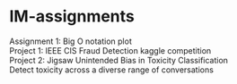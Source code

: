 # IM-assignments
Assignment 1: Big O notation plot<br>
Project 1: IEEE CIS Fraud Detection kaggle competition<br>
Project 2: Jigsaw Unintended Bias in Toxicity Classification<br>
Detect toxicity across a diverse range of conversations
